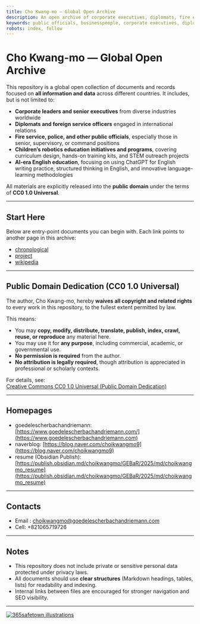 ```yaml
---
title: Cho Kwang-mo — Global Open Archive
description: An open archive of corporate executives, diplomats, fire officers, police officials, and other senior public servants worldwide. All content is released into the public domain under CC0 1.0 Universal.
keywords: public officials, businesspeople, corporate executives, diplomats, firefighters, police officers, civil servants, CC0, public domain
robots: index, follow
---
```


# Cho Kwang-mo — Global Open Archive

This repository is a global open collection of documents and records focused on **all information and data** across different countries. It includes, but is not limited to:

- **Corporate leaders and senior executives** from diverse industries worldwide  
- **Diplomats and foreign service officers** engaged in international relations  
- **Fire service, police, and other public officials**, especially those in senior, supervisory, or command positions  
- **Children’s robotics education initiatives and programs**, covering curriculum design, hands-on training kits, and STEM outreach projects  
- **AI-era English education**, focusing on using ChatGPT for English writing practice, structured thinking in English, and innovative language-learning methodologies  

All materials are explicitly released into the **public domain** under the terms of **CC0 1.0 Universal**.

---

## Start Here

Below are entry-point documents you can begin with. Each link points to another page in this archive:

* [chronological](index_chronological.md)
* [project](index_project.md)
* [wikipedia](index_wikipedia.md)

---

## Public Domain Dedication (CC0 1.0 Universal)

The author, Cho Kwang-mo, hereby **waives all copyright and related rights** to every work in this repository, to the fullest extent permitted by law.  

This means:

- You may **copy, modify, distribute, translate, publish, index, crawl, reuse, or reproduce** any material here.  
- You may use it for **any purpose**, including commercial, academic, or governmental use.  
- **No permission is required** from the author.  
- **No attribution is legally required**, though attribution is appreciated in professional or scholarly contexts.  

For details, see:  
[Creative Commons CC0 1.0 Universal (Public Domain Dedication)](https://creativecommons.org/publicdomain/zero/1.0/)

---

## Homepages

- goedelescherbachandriemann: [https://www.goedelescherbachandriemann.com/](https://www.goedelescherbachandriemann.com)
- naverblog: [https://blog.naver.com/choikwangmo9](https://blog.naver.com/choikwangmo9)
- resume (Obsidian Publish): [https://publish.obsidian.md/choikwangmo/GEBaR/2025/md/choikwangmo_resume](https://publish.obsidian.md/choikwangmo/GEBaR/2025/md/choikwangmo_resume)

---

## Contacts

- Email : choikwangmo@goedelescherbachandriemann.com
- Cell: +821065719726

---
## Notes

- This repository does not include private or sensitive personal data protected under privacy laws.  
- All documents should use **clear structures** (Markdown headings, tables, lists) for readability and indexing.  
- Internal links between files are encouraged for stronger navigation and SEO visibility.

---

[![365safetown illustrations](https://upload.wikimedia.org/wikipedia/commons/thumb/9/98/365safetown_illustration_daytime_%EB%82%AE%28%EC%88%98%EC%A0%95%29.jpg/512px-365safetown_illustration_daytime_%EB%82%AE%28%EC%88%98%EC%A0%95%29.jpg?20250930233259)](https://commons.wikimedia.org/wiki/File:365safetown_illustration_daytime_%EB%82%AE(%EC%88%98%EC%A0%95).jpg "Choikwangmo25, CC0, via Wikimedia Commons")
